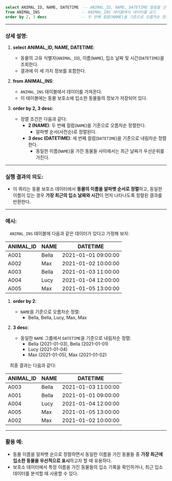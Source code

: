 ```sql
select ANIMAL_ID, NAME, DATETIME  -- ANIMAL_ID, NAME, DATETIME 컬럼을 선택
from ANIMAL_INS                  -- ANIMAL_INS 테이블에서 데이터를 로드
order by 2, 3 desc               -- 두 번째 컬럼(NAME)을 기준으로 오름차순 정렬하고, 세 번째 컬럼(DATETIME)을 기준으로 내림차순 정렬
```

---

### 상세 설명:

1. **select ANIMAL_ID, NAME, DATETIME**:
   - 동물의 고유 식별자(`ANIMAL_ID`), 이름(`NAME`), 입소 날짜 및 시간(`DATETIME`)을 조회한다.
   - 결과에 이 세 가지 정보를 포함한다.

2. **from ANIMAL_INS**:
   - `ANIMAL_INS` 테이블에서 데이터를 가져온다.
   - 이 테이블에는 동물 보호소에 입소한 동물들의 정보가 저장되어 있다.

3. **order by 2, 3 desc**:
   - 정렬 조건은 다음과 같다:
     - **2 (NAME)**: 두 번째 컬럼(`NAME`)을 기준으로 오름차순 정렬한다.
       - 알파벳 순서(사전순)로 정렬된다.
     - **3 desc (DATETIME)**: 세 번째 컬럼(`DATETIME`)을 기준으로 내림차순 정렬한다.
       - 동일한 이름(`NAME`)을 가진 동물들 사이에서는 최근 날짜가 우선순위를 가진다.

---

### 실행 결과의 의도:

- 이 쿼리는 동물 보호소 데이터에서 **동물의 이름을 알파벳 순서로 정렬**하고, 동일한 이름이 있는 경우 **가장 최근의 입소 날짜와 시간**이 먼저 나타나도록 정렬된 결과를 반환한다.

---

### 예시:

&emsp;`ANIMAL_INS` 테이블에 다음과 같은 데이터가 있다고 가정해 보자:

| ANIMAL_ID | NAME   | DATETIME           |
|-----------|--------|--------------------|
| A001      | Bella  | 2021-01-01 09:00:00 |
| A002      | Max    | 2021-01-02 10:00:00 |
| A003      | Bella  | 2021-01-03 11:00:00 |
| A004      | Lucy   | 2021-01-04 12:00:00 |
| A005      | Max    | 2021-01-05 13:00:00 |

1. **order by 2**:
   - `NAME`을 기준으로 오름차순 정렬:
     - Bella, Bella, Lucy, Max, Max

2. **3 desc**:
   - 동일한 `NAME` 그룹에서 `DATETIME`을 기준으로 내림차순 정렬:
     - Bella (2021-01-03), Bella (2021-01-01)
     - Lucy (2021-01-04)
     - Max (2021-01-05), Max (2021-01-02)

&emsp;최종 결과는 다음과 같다:

| ANIMAL_ID | NAME   | DATETIME           |
|-----------|--------|--------------------|
| A003      | Bella  | 2021-01-03 11:00:00 |
| A001      | Bella  | 2021-01-01 09:00:00 |
| A004      | Lucy   | 2021-01-04 12:00:00 |
| A005      | Max    | 2021-01-05 13:00:00 |
| A002      | Max    | 2021-01-02 10:00:00 |

---

### 활용 예:

- 동물 이름을 알파벳 순으로 정렬하면서 동일한 이름을 가진 동물들 중 **가장 최근에 입소한 동물을 우선적으로 표시**하고자 할 때 유용하다.
- 보호소 데이터에서 특정 이름을 가진 동물들의 입소 기록을 확인하거나, 최근 입소 데이터를 분석할 때 사용할 수 있다.